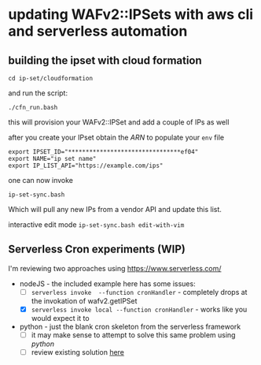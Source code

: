 # updating WAFv2::IPSets with aws cli and serverless automation

## building the ipset with cloud formation

`cd ip-set/cloudformation`

and run the script:

`./cfn_run.bash`

this will provision your WAFv2::IPSet
and add a couple of IPs as well

after you create your IPset obtain the _ARN_ to populate your
`env` file

```
export IPSET_ID="********************************ef04"
export NAME="ip set name"
export IP_LIST_API="https://example.com/ips"
```
one can now invoke

`ip-set-sync.bash`

Which will pull any new IPs from a vendor API and update this list.

interactive edit mode
`ip-set-sync.bash edit-with-vim`

## Serverless Cron experiments (WIP)

I'm reviewing two approaches using https://www.serverless.com/

* nodeJS - the included example here has some issues:
  + [ ] `serverless invoke  --function cronHandler` - completely drops at the invokation of wafv2.getIPSet
  + [x] `serverless invoke local --function cronHandler` - works like you would expect it to

* python - just the blank cron skeleton from the serverless framework 
  - [ ] it may make sense to attempt to solve this same problem using _python_
  - [ ] review existing solution [here](https://github.com/aws-samples/aws-waf-ipset-auto-update-aws-ip-ranges/blob/main/lambda/update_aws_waf_ipset.py)
